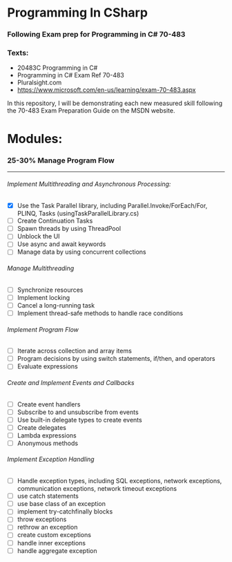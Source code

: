 # Programming In CSharp
### Following Exam prep for Programming in C# 70-483

### Texts: 
  - 20483C Programming in C\#
  - Programming in C# Exam Ref 70-483
  - Pluralsight.com
  - https://www.microsoft.com/en-us/learning/exam-70-483.aspx

In this repository, I will be demonstrating each new measured skill following the 70-483 Exam Preparation Guide on the MSDN website.

# Modules:

### 25-30% Manage Program Flow
-------------------------------------------------------
###### Implement Multithreading and Asynchronous Processing:
- [X] Use the Task Parallel library, including Parallel.Invoke/ForEach/For, PLINQ, Tasks (usingTaskParallelLibrary.cs)
- [ ] Create Continuation Tasks
- [ ] Spawn threads by using ThreadPool
- [ ] Unblock the UI
- [ ] Use async and await keywords
- [ ] Manage data by using concurrent collections

###### Manage Multithreading
- [ ] Synchronize resources
- [ ] Implement locking
- [ ] Cancel a long-running task
- [ ] Implement thread-safe methods to handle race conditions

###### Implement Program Flow
- [ ] Iterate across collection and array items
- [ ] Program decisions by using switch statements, if/then, and operators
- [ ] Evaluate expressions

###### Create and Implement Events and Callbacks
- [ ] Create event handlers
- [ ] Subscribe to and unsubscribe from events
- [ ] Use built-in delegate types to create events
- [ ] Create delegates
- [ ] Lambda expressions
- [ ] Anonymous methods

###### Implement Exception Handling
- [ ] Handle exception types, including SQL exceptions, network exceptions, communication exceptions, network timeout exceptions 
- [ ] use catch statements
- [ ] use base class of an exception
- [ ] implement try-catchfinally blocks
- [ ] throw exceptions
- [ ] rethrow an exception 
- [ ] create custom exceptions
- [ ] handle inner exceptions
- [ ] handle aggregate exception
